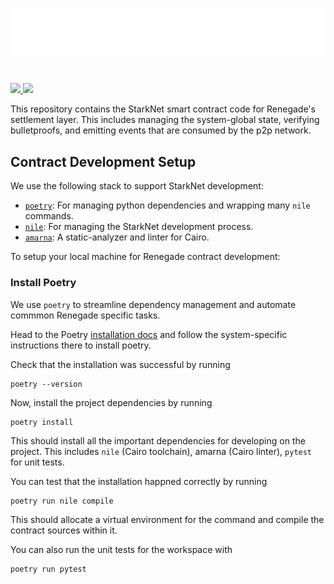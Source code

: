 ![](img/logo_dark.png)
#

<div>
  <a href="https://twitter.com/renegade_fi" target="_blank">
    <img src="https://img.shields.io/twitter/follow/renegade_fi?style=social" />
  </a>
  <a href="https://discord.gg/renegade-fi" target="_blank">
    <img src="https://img.shields.io/discord/1032770899675463771?label=Join%20Discord&logo=discord&style=social" />
  </a>
</div>

This repository contains the StarkNet smart contract code for Renegade's settlement layer. This includes managing the system-global state, verifying bulletproofs, and emitting events that are consumed by the p2p network.
## Contract Development Setup
We use the following stack to support StarkNet development:
- [`poetry`](https://github.com/python-poetry/poetry): For managing python dependencies and wrapping many `nile` commands.
- [`nile`](https://github.com/OpenZeppelin/nile): For managing the StarkNet development process.
- [`amarna`](https://github.com/crytic/amarna): A static-analyzer and linter for Cairo.
  
To setup your local machine for Renegade contract development:

### Install Poetry
We use `poetry` to streamline dependency management and automate commmon Renegade specific tasks.

Head to the Poetry [installation docs](https://python-poetry.org/docs/#installation) and follow the system-specific instructions there to install poetry. 

Check that the installation was successful by running
```
poetry --version
```

Now, install the project dependencies by running
```
poetry install
```
This should install all the important dependencies for developing on the project. This includes `nile` (Cairo toolchain), amarna (Cairo linter), `pytest` for unit tests.

You can test that the installation happned correctly by running

```
poetry run nile compile
```
This should allocate a virtual environment for the command and compile the contract sources within it.

You can also run the unit tests for the workspace with
```
poetry run pytest
```